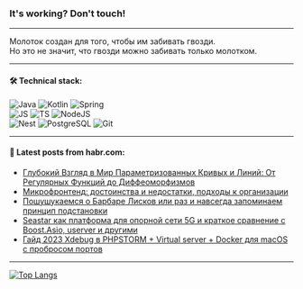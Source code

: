 ### It's working? Don't touch!

---
Молоток создан для того, чтобы им забивать гвозди. <br>
Но это не значит, что гвозди можно забивать только молотком.

---

#### 🛠️ Technical stack:

![Java](https://img.shields.io/badge/Java-informational?logo=Oracle&style=flat&logoColor=white&color=FF4500)
![Kotlin](https://img.shields.io/badge/Kotlin-informational?logo=Kotlin&style=flat&logoColor=white&color=774D97)
![Spring](https://img.shields.io/badge/SpringBoot-informational?logo=SpringBoot&style=flat&logoColor=white&color=6DB33F) <br>
![JS](https://img.shields.io/badge/JS-informational?logo=javaScript&style=flat&logoColor=black&color=F7Df1E)
![TS](https://img.shields.io/badge/TypeScript-informational?logo=typeScript&style=flat&logoColor=black&color=0667A8)
![NodeJS](https://img.shields.io/badge/NodeJS-informational?logo=node.js&style=flat&logoColor=white&color=70A760) <br>
![Nest](https://img.shields.io/badge/NestJS-informational?logo=NestJS&style=flat&logoColor=white&color=E0234E)
![PostgreSQL](https://img.shields.io/badge/PostgreSQL-informational?logo=PostgreSQL&style=flat&logoColor=white&color=DAA520)
![Git](https://img.shields.io/badge/Git-informational?logo=git&style=flat&logoColor=white&color=778899)

___

#### 💬 Latest posts from habr.com:

<!-- BLOG-POST-LIST:START -->
- [Глубокий Взгляд в Мир Параметризованных Кривых и Линий: От Регулярных Функций до Диффеоморфизмов](https://habr.com/ru/articles/753300/?utm_source=habrahabr&utm_medium=rss&utm_campaign=753300)
- [Микрофронтенд: достоинства и недостатки, подходы к организации](https://habr.com/ru/companies/ru_mts/articles/753284/?utm_source=habrahabr&utm_medium=rss&utm_campaign=753284)
- [Пошушукаемся о Барбаре Лисков или раз и навсегда запоминаем принцип подстановки](https://habr.com/ru/articles/753282/?utm_source=habrahabr&utm_medium=rss&utm_campaign=753282)
- [Seastar как платформа для опорной сети 5G и краткое сравнение с Boost.Asio, userver и другими](https://habr.com/ru/companies/yadro/articles/751830/?utm_source=habrahabr&utm_medium=rss&utm_campaign=751830)
- [Гайд 2023 Xdebug в PHPSTORM + Virtual server + Docker для macOS с пробросом портов](https://habr.com/ru/articles/753264/?utm_source=habrahabr&utm_medium=rss&utm_campaign=753264)
<!-- BLOG-POST-LIST:END -->

---
[![Top Langs](https://github-readme-stats-git-master-advtsetting-gmailcom.vercel.app/api/top-langs/?username=zloylis&langs_count=10&hide_title=false&title_color=e6edf3&size_weight=0.5&count_weight=0.5&layout=compact&hide_border=true&theme=dracula)](https://github.com/zloylis)

<!-- ![GitHub stats](https://github-readme-stats-git-master-advtsetting-gmailcom.vercel.app/api?username=zloylis&show_icons=true&hide_border=true&theme=dracula&hide_title=true&include_all_commits=true&count_private=true&hide=contribs&hide_rank=true) -->
